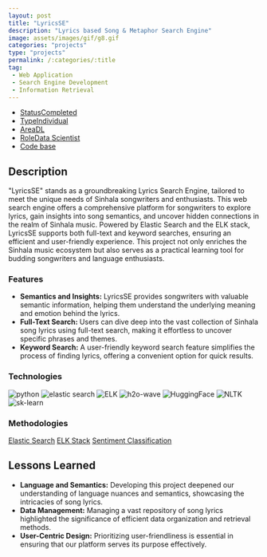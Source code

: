 ```yaml
---
layout: post
title: "LyricsSE"
description: "Lyrics based Song & Metaphor Search Engine"
image: assets/images/gif/g8.gif
categories: "projects"
type: "projects"
permalink: /:categories/:title
tag:
 - Web Application
 - Search Engine Development 
 - Information Retrieval
---
```


<div id="main">
	<section id='second'>
		<div class="inner no-padding">
			<div class="tag-container">
                    <ul class="actions">
                        <li><a href="#" class="button special small disable">Status</a><a href="#" class="button small disable">Completed</a></li>
                        <li><a href="#" class="button special small disable">Type</a><a href="#" class="button small disable">Individual</a></li>
                        <li><a href="#" class="button special small disable">Area</a><a href="#" class="button small disable">DL</a></li>
						<li><a href="#" class="button special small disable">Role</a><a href="#" class="button small disable">Data Scientist</a></li>
						<li><a href="#" class="button special small disable"><i class="fab fa-github"></i></a><a href="https://github.com/nipdep/LyricsA-SE" class="button small">Code base</a></li>
                    </ul>
            </div>
			<div>
				<h2>Description</h2>
				<p>"LyricsSE" stands as a groundbreaking Lyrics Search Engine, tailored to meet the unique needs of Sinhala songwriters and enthusiasts. This web search engine offers a comprehensive platform for songwriters to explore lyrics, gain insights into song semantics, and uncover hidden connections in the realm of Sinhala music. Powered by Elastic Search and the ELK stack, LyricsSE supports both full-text and keyword searches, ensuring an efficient and user-friendly experience. This project not only enriches the Sinhala music ecosystem but also serves as a practical learning tool for budding songwriters and language enthusiasts.</p>
					<h3>Features</h3>
					<ul class='fa-ul'>
						<li><i class="fa-li fa fa-check-square"></i><b>Semantics and Insights:</b> LyricsSE provides songwriters with valuable semantic information, helping them understand the underlying meaning and emotion behind the lyrics.</li>
						<li><i class="fa-li fa fa-check-square"></i><b>Full-Text Search:</b> Users can dive deep into the vast collection of Sinhala song lyrics using full-text search, making it effortless to uncover specific phrases and themes.</li>
						<li><i class="fa-li fa fa-check-square"></i><b>Keyword Search:</b> A user-friendly keyword search feature simplifies the process of finding lyrics, offering a convenient option for quick results.</li>
					</ul>
			</div>
			<div class="row">
				<div class="6u 12u$(small)">
					<h3>Technologies</h3>
					<div class='logos-container'>
						<img src="{{site.baseurl}}/assets/images/logos/python.png" alt="python" class="logos">
						<img src="{{site.baseurl}}/assets/images/logos/elasticsearch.png" alt="elastic search" class="logos">
						<img src="{{site.baseurl}}/assets/images/logos/elk.png" alt="ELK" class="logos">
						<img src="{{site.baseurl}}/assets/images/logos/h2o_wave.png" alt="h2o-wave" class="logos">
						<img src="{{site.baseurl}}/assets/images/logos/huggingface.png" alt="HuggingFace" class="logos">
						<img src="{{site.baseurl}}/assets/images/logos/nltk.png" alt="NLTK" class="logos">
						<img src="{{site.baseurl}}/assets/images/logos/sk_learn.png" alt="sk-learn" class="logos">
					</div>
				</div>
				<div class="6u$ 12u$(small) ">
					<h3>Methodologies</h3>
					<p>
					  <a href="#" class="button small disable">Elastic Search</a>
					  <a href="#" class="button small disable">ELK Stack</a>
					  <a href="#" class="button small disable">Sentiment Classification</a>
					</p>
				</div>
			</div>
		</div>
	</section>
	<section id='third'>
		<div class="inner no-padding">
			<!-- <div>
				<h2>Project Visualization</h2>
				<div id="slider">  
					<div class="slides">  
					<img src="https://hhsbanner.com/wp-content/uploads/2019/03/victoria_falls-900x300.jpg" width="100%" />
					</div>
					<div class="slides">  
					<img src="https://blog.cognifit.com/wp-content/uploads/2019/11/hiking-900x300.jpg" width="100%" />
					</div>
					<div class="slides">  
					<img src="https://travelfree.info/wp-content/uploads/2018/02/croatia-waterfall-in-deep-forest-of-Cr-12755165-900x300.jpg" width="100%" />
					</div> 
					<div class="slides">  
					<img src="https://www.piemonturismo.it/site/wp-content/uploads/2014/07/13-laghi-grande.jpg" width="100%" />
					</div> 
					<div class="slides">  
					<img src="https://improvephotography.com/wp-content/uploads/2017/09/Julian-Baird-20170914-3-900px.jpg" width="100%" />
					</div>  
				</div>
				<script src="{{ site.baseurl }}assets/js/image_slider.js"></script>
			</div> -->
			<div>
				<h2>Lessons Learned</h2>
				<ul class='fa-ul'>
					<li><i class="fa-li fa fa-check-square"></i><b>Language and Semantics:</b> Developing this project deepened our understanding of language nuances and semantics, showcasing the intricacies of song lyrics.</li>
					<li><i class="fa-li fa fa-check-square"></i><b>Data Management:</b> Managing a vast repository of song lyrics highlighted the significance of efficient data organization and retrieval methods.</li>
					<li><i class="fa-li fa fa-check-square"></i><b>User-Centric Design:</b> Prioritizing user-friendliness is essential in ensuring that our platform serves its purpose effectively.</li>
				</ul>
			</div>
		</div>
	</section>
</div>



	

